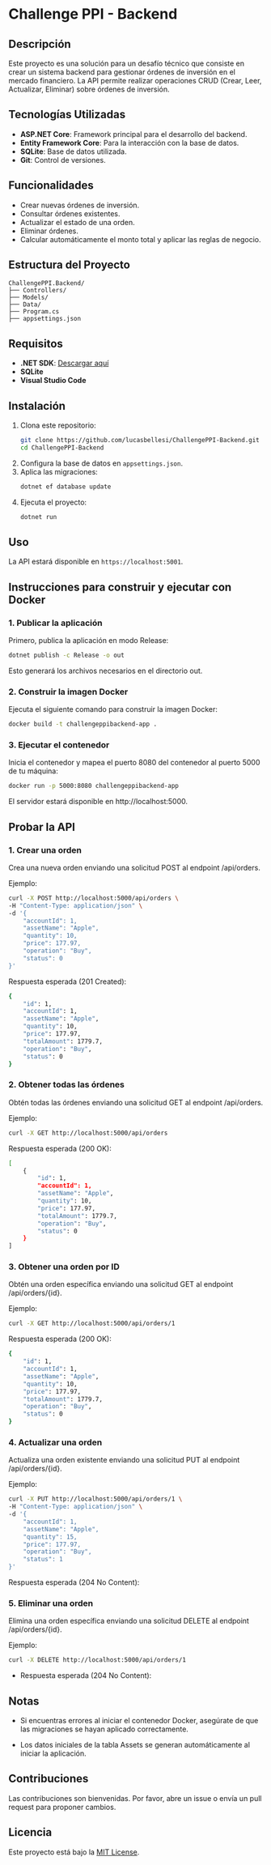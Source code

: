 # Challenge PPI - Backend

## Descripción
Este proyecto es una solución para un desafío técnico que consiste en crear un sistema backend para gestionar órdenes de inversión en el mercado financiero. La API permite realizar operaciones CRUD (Crear, Leer, Actualizar, Eliminar) sobre órdenes de inversión.

## Tecnologías Utilizadas
- **ASP.NET Core**: Framework principal para el desarrollo del backend.
- **Entity Framework Core**: Para la interacción con la base de datos.
- **SQLite**: Base de datos utilizada.
- **Git**: Control de versiones.

## Funcionalidades
- Crear nuevas órdenes de inversión.
- Consultar órdenes existentes.
- Actualizar el estado de una orden.
- Eliminar órdenes.
- Calcular automáticamente el monto total y aplicar las reglas de negocio.

## Estructura del Proyecto
```
ChallengePPI.Backend/
├── Controllers/
├── Models/
├── Data/
├── Program.cs
├── appsettings.json
```

## Requisitos
- **.NET SDK**: [Descargar aquí](https://dotnet.microsoft.com/download)
- **SQLite**
- **Visual Studio Code**

## Instalación
1. Clona este repositorio:
   ```bash
   git clone https://github.com/lucasbellesi/ChallengePPI-Backend.git
   cd ChallengePPI-Backend
   ```
2. Configura la base de datos en `appsettings.json`.
3. Aplica las migraciones:
   ```bash
   dotnet ef database update
   ```
4. Ejecuta el proyecto:
   ```bash
   dotnet run
   ```

## Uso
La API estará disponible en `https://localhost:5001`.

## **Instrucciones para construir y ejecutar con Docker**

### 1. Publicar la aplicación
Primero, publica la aplicación en modo Release:

```bash
dotnet publish -c Release -o out
```

Esto generará los archivos necesarios en el directorio out.

### 2. Construir la imagen Docker

Ejecuta el siguiente comando para construir la imagen Docker:

```bash
docker build -t challengeppibackend-app .
```

### 3. Ejecutar el contenedor

Inicia el contenedor y mapea el puerto 8080 del contenedor al puerto 5000 de tu máquina:

```bash
docker run -p 5000:8080 challengeppibackend-app
```

El servidor estará disponible en http://localhost:5000.

## Probar la API

### 1. Crear una orden

Crea una nueva orden enviando una solicitud POST al endpoint /api/orders.

Ejemplo:

```bash
curl -X POST http://localhost:5000/api/orders \
-H "Content-Type: application/json" \
-d '{
    "accountId": 1,
    "assetName": "Apple",
    "quantity": 10,
    "price": 177.97,
    "operation": "Buy",
    "status": 0
}'
```

Respuesta esperada (201 Created):

```bash
{
    "id": 1,
    "accountId": 1,
    "assetName": "Apple",
    "quantity": 10,
    "price": 177.97,
    "totalAmount": 1779.7,
    "operation": "Buy",
    "status": 0
}
```

### 2. Obtener todas las órdenes

Obtén todas las órdenes enviando una solicitud GET al endpoint /api/orders.

Ejemplo:
```bash
curl -X GET http://localhost:5000/api/orders
```

Respuesta esperada (200 OK):

```bash
[
    {
        "id": 1,
        "accountId": 1,
        "assetName": "Apple",
        "quantity": 10,
        "price": 177.97,
        "totalAmount": 1779.7,
        "operation": "Buy",
        "status": 0
    }
]
```

### 3. Obtener una orden por ID

Obtén una orden específica enviando una solicitud GET al endpoint /api/orders/{id}.

Ejemplo:
```bash
curl -X GET http://localhost:5000/api/orders/1
```

Respuesta esperada (200 OK):

```bash
{
    "id": 1,
    "accountId": 1,
    "assetName": "Apple",
    "quantity": 10,
    "price": 177.97,
    "totalAmount": 1779.7,
    "operation": "Buy",
    "status": 0
}
```

### 4. Actualizar una orden

Actualiza una orden existente enviando una solicitud PUT al endpoint /api/orders/{id}.

Ejemplo:
```bash
curl -X PUT http://localhost:5000/api/orders/1 \
-H "Content-Type: application/json" \
-d '{
    "accountId": 1,
    "assetName": "Apple",
    "quantity": 15,
    "price": 177.97,
    "operation": "Buy",
    "status": 1
}'
```

Respuesta esperada (204 No Content):

### 5. Eliminar una orden

Elimina una orden específica enviando una solicitud DELETE al endpoint /api/orders/{id}.

Ejemplo:
```bash
curl -X DELETE http://localhost:5000/api/orders/1
```

- Respuesta esperada (204 No Content):

## Notas

- Si encuentras errores al iniciar el contenedor Docker, asegúrate de que las migraciones se hayan aplicado correctamente.

- Los datos iniciales de la tabla Assets se generan automáticamente al iniciar la aplicación.

## Contribuciones
Las contribuciones son bienvenidas. Por favor, abre un issue o envía un pull request para proponer cambios.

## Licencia
Este proyecto está bajo la [MIT License](LICENSE).
